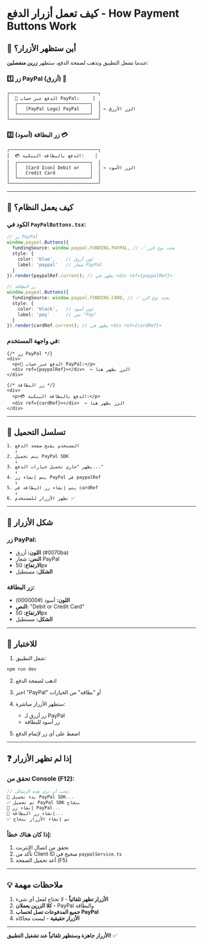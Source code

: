 # كيف تعمل أزرار الدفع - How Payment Buttons Work

## 📍 أين ستظهر الأزرار؟

عندما تشغل التطبيق وتذهب لصفحة الدفع، ستظهر **زرين منفصلين**:

### 1️⃣ زر PayPal (أزرق) 💙
```
┌─────────────────────────────────┐
│  💙 الدفع عبر حساب PayPal:     │
│  ┌───────────────────────────┐  │
│  │   [PayPal Logo] PayPal    │  │ ← الزر الأزرق
│  └───────────────────────────┘  │
└─────────────────────────────────┘
```

### 2️⃣ زر البطاقة (أسود) 💳
```
┌─────────────────────────────────┐
│  💳 الدفع بالبطاقة البنكية:    │
│  ┌───────────────────────────┐  │
│  │   [Card Icon] Debit or    │  │ ← الزر الأسود
│  │   Credit Card             │  │
│  └───────────────────────────┘  │
└─────────────────────────────────┘
```

---

## 🎯 كيف يعمل النظام؟

### الكود في `PayPalButtons.tsx`:

```typescript
// زر PayPal
window.paypal.Buttons({
  fundingSource: window.paypal.FUNDING.PAYPAL, // ✅ يحدد نوع الزر
  style: {
    color: 'blue',    // لون أزرق
    label: 'paypal'   // شعار PayPal
  }
}).render(paypalRef.current); // يظهر في <div ref={paypalRef}>

// زر البطاقة
window.paypal.Buttons({
  fundingSource: window.paypal.FUNDING.CARD, // ✅ يحدد نوع الزر
  style: {
    color: 'black',   // لون أسود
    label: 'pay'      // نص "Pay"
  }
}).render(cardRef.current); // يظهر في <div ref={cardRef}>
```

### في واجهة المستخدم:

```tsx
{/* زر PayPal */}
<div>
  <p>💙 الدفع عبر حساب PayPal:</p>
  <div ref={paypalRef}></div>  ← الزر يظهر هنا
</div>

{/* زر البطاقة */}
<div>
  <p>💳 الدفع بالبطاقة البنكية:</p>
  <div ref={cardRef}></div>  ← الزر يظهر هنا
</div>
```

---

## 🔄 تسلسل التحميل

```
1. المستخدم يفتح صفحة الدفع
   ↓
2. يتم تحميل PayPal SDK
   ↓
3. يظهر "جاري تحميل خيارات الدفع..."
   ↓
4. يتم إنشاء زر PayPal في paypalRef
   ↓
5. يتم إنشاء زر البطاقة في cardRef
   ↓
6. تظهر الأزرار للمستخدم ✅
```

---

## 🎨 شكل الأزرار

### زر PayPal:
- **اللون:** أزرق (#0070ba)
- **النص:** شعار PayPal
- **الارتفاع:** 50px
- **الشكل:** مستطيل

### زر البطاقة:
- **اللون:** أسود (#000000)
- **النص:** "Debit or Credit Card"
- **الارتفاع:** 50px
- **الشكل:** مستطيل

---

## 🧪 للاختبار

1. شغل التطبيق:
```bash
npm run dev
```

2. اذهب لصفحة الدفع

3. اختر "PayPal" أو "بطاقة" من الخيارات

4. ستظهر الأزرار مباشرة:
   - زر أزرق لـ PayPal
   - زر أسود للبطاقة

5. اضغط على أي زر لإتمام الدفع

---

## ❓ إذا لم تظهر الأزرار

### تحقق من Console (F12):

```javascript
// يجب أن ترى هذه الرسائل:
🔄 بدء تحميل PayPal SDK...
✅ تم تحميل PayPal SDK بنجاح
🎨 إنشاء زر PayPal...
🎨 إنشاء زر البطاقة...
✅ تم إنشاء الأزرار بنجاح
```

### إذا كان هناك خطأ:
1. تحقق من اتصال الإنترنت
2. تأكد من Client ID صحيح في `paypalService.ts`
3. أعد تحميل الصفحة (F5)

---

## 💡 ملاحظات مهمة

1. **الأزرار تظهر تلقائياً** - لا تحتاج لفعل أي شيء
2. **كلا الزرين يعملان** - PayPal والبطاقة
3. **جميع المدفوعات تصل لحساب PayPal**
4. **الأزرار حقيقية** - ليست محاكاة

---

**الأزرار جاهزة وستظهر تلقائياً عند تشغيل التطبيق!** ✅

